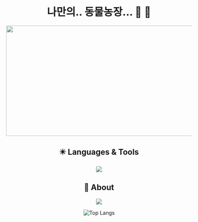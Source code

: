 <div align="center">
  
# 나만의.. 동물농장... :feet: :mushroom:
  
<a href="https://github.com/devxb/gitanimals">
<img
  src="https://render.gitanimals.org/farms/juiuj"
  width="600"
  height="300"
/>
</a>
<br/>

  ## :eight_pointed_black_star: Languages & Tools 
  <a href="https://skillicons.dev">
    <img src="https://skillicons.dev/icons?i=vscode,react,js,ts,notion&theme=light" />
  </a>
  <br/>
  
  ## 📝 About 
  <a href="https://velog.io/@juiuj"><img src="https://img.shields.io/badge/Tech%20Blog-11B48A?style=flat-square&logo=Vimeo&logoColor=white&link=https://velog.io/@juiuj"/></a>
  
  ![Top Langs](https://github-readme-stats.vercel.app/api/top-langs/?username=juiuj&layout=compact)
</div>


